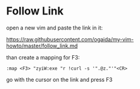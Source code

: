 # Follow Link

open a new vim and paste the link in it:

https://raw.githubusercontent.com/ogaida/my-vim-howto/master/follow_link.md

than create a mapping for F3:

```
:map <F3> "zyiW:exe "r !curl -s '".@z."'"<CR>
```

go with the cursor on the link and press F3


